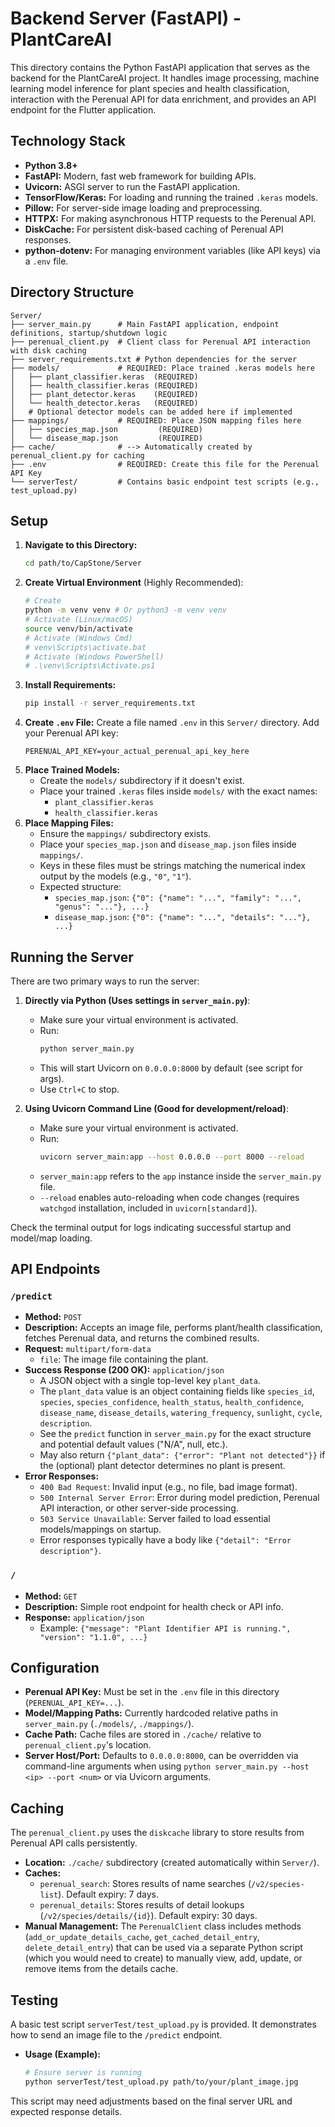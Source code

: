# Backend Server (FastAPI) - PlantCareAI

This directory contains the Python FastAPI application that serves as the backend for the PlantCareAI project. It handles image processing, machine learning model inference for plant species and health classification, interaction with the Perenual API for data enrichment, and provides an API endpoint for the Flutter application.

## Technology Stack

* **Python 3.8+**
* **FastAPI:** Modern, fast web framework for building APIs.
* **Uvicorn:** ASGI server to run the FastAPI application.
* **TensorFlow/Keras:** For loading and running the trained `.keras` models.
* **Pillow:** For server-side image loading and preprocessing.
* **HTTPX:** For making asynchronous HTTP requests to the Perenual API.
* **DiskCache:** For persistent disk-based caching of Perenual API responses.
* **python-dotenv:** For managing environment variables (like API keys) via a `.env` file.

## Directory Structure
```
Server/
├── server_main.py      # Main FastAPI application, endpoint definitions, startup/shutdown logic
├── perenual_client.py  # Client class for Perenual API interaction with disk caching
├── server_requirements.txt # Python dependencies for the server
├── models/             # REQUIRED: Place trained .keras models here
│   ├── plant_classifier.keras  (REQUIRED)
│   ├── health_classifier.keras (REQUIRED)
│   ├── plant_detector.keras    (REQUIRED)
│   └── health_detector.keras   (REQUIRED)
│   # Optional detector models can be added here if implemented
├── mappings/           # REQUIRED: Place JSON mapping files here
│   ├── species_map.json         (REQUIRED)
│   └── disease_map.json         (REQUIRED)
├── cache/              # --> Automatically created by perenual_client.py for caching
├── .env                # REQUIRED: Create this file for the Perenual API Key
└── serverTest/         # Contains basic endpoint test scripts (e.g., test_upload.py)
```
## Setup

1.  **Navigate to this Directory:**
    ```bash
    cd path/to/CapStone/Server
    ```
2.  **Create Virtual Environment** (Highly Recommended):
    ```bash
    # Create
    python -m venv venv # Or python3 -m venv venv
    # Activate (Linux/macOS)
    source venv/bin/activate
    # Activate (Windows Cmd)
    # venv\Scripts\activate.bat
    # Activate (Windows PowerShell)
    # .\venv\Scripts\Activate.ps1
    ```
3.  **Install Requirements:**
    ```bash
    pip install -r server_requirements.txt
    ```
4.  **Create `.env` File:**
    Create a file named `.env` in this `Server/` directory. Add your Perenual API key:
    ```dotenv
    PERENUAL_API_KEY=your_actual_perenual_api_key_here
    ```
5.  **Place Trained Models:**
    * Create the `models/` subdirectory if it doesn't exist.
    * Place your trained `.keras` files inside `models/` with the exact names:
        * `plant_classifier.keras`
        * `health_classifier.keras`
6.  **Place Mapping Files:**
    * Ensure the `mappings/` subdirectory exists.
    * Place your `species_map.json` and `disease_map.json` files inside `mappings/`.
    * Keys in these files must be strings matching the numerical index output by the models (e.g., `"0"`, `"1"`).
    * Expected structure:
        * `species_map.json`: `{"0": {"name": "...", "family": "...", "genus": "..."}, ...}`
        * `disease_map.json`: `{"0": {"name": "...", "details": "..."}, ...}`

## Running the Server

There are two primary ways to run the server:

1.  **Directly via Python (Uses settings in `server_main.py`)**:
    * Make sure your virtual environment is activated.
    * Run:
        ```bash
        python server_main.py
        ```
    * This will start Uvicorn on `0.0.0.0:8000` by default (see script for args).
    * Use `Ctrl+C` to stop.

2.  **Using Uvicorn Command Line (Good for development/reload)**:
    * Make sure your virtual environment is activated.
    * Run:
        ```bash
        uvicorn server_main:app --host 0.0.0.0 --port 8000 --reload
        ```
    * `server_main:app` refers to the `app` instance inside the `server_main.py` file.
    * `--reload` enables auto-reloading when code changes (requires `watchgod` installation, included in `uvicorn[standard]`).

Check the terminal output for logs indicating successful startup and model/map loading.

## API Endpoints

### `/predict`

* **Method:** `POST`
* **Description:** Accepts an image file, performs plant/health classification, fetches Perenual data, and returns the combined results.
* **Request:** `multipart/form-data`
    * `file`: The image file containing the plant.
* **Success Response (200 OK):** `application/json`
    * A JSON object with a single top-level key `plant_data`.
    * The `plant_data` value is an object containing fields like `species_id`, `species`, `species_confidence`, `health_status`, `health_confidence`, `disease_name`, `disease_details`, `watering_frequency`, `sunlight`, `cycle`, `description`.
    * See the `predict` function in `server_main.py` for the exact structure and potential default values ("N/A", null, etc.).
    * May also return `{"plant_data": {"error": "Plant not detected"}}` if the (optional) plant detector determines no plant is present.
* **Error Responses:**
    * `400 Bad Request`: Invalid input (e.g., no file, bad image format).
    * `500 Internal Server Error`: Error during model prediction, Perenual API interaction, or other server-side processing.
    * `503 Service Unavailable`: Server failed to load essential models/mappings on startup.
    * Error responses typically have a body like `{"detail": "Error description"}`.

### `/`

* **Method:** `GET`
* **Description:** Simple root endpoint for health check or API info.
* **Response:** `application/json`
    * Example: `{"message": "Plant Identifier API is running.", "version": "1.1.0", ...}`

## Configuration

* **Perenual API Key:** Must be set in the `.env` file in this directory (`PERENUAL_API_KEY=...`).
* **Model/Mapping Paths:** Currently hardcoded relative paths in `server_main.py` (`./models/`, `./mappings/`).
* **Cache Path:** Cache files are stored in `./cache/` relative to `perenual_client.py`'s location.
* **Server Host/Port:** Defaults to `0.0.0.0:8000`, can be overridden via command-line arguments when using `python server_main.py --host <ip> --port <num>` or via Uvicorn arguments.

## Caching

The `perenual_client.py` uses the `diskcache` library to store results from Perenual API calls persistently.

* **Location:** `./cache/` subdirectory (created automatically within `Server/`).
* **Caches:**
    * `perenual_search`: Stores results of name searches (`/v2/species-list`). Default expiry: 7 days.
    * `perenual_details`: Stores results of detail lookups (`/v2/species/details/{id}`). Default expiry: 30 days.
* **Manual Management:** The `PerenualClient` class includes methods (`add_or_update_details_cache`, `get_cached_detail_entry`, `delete_detail_entry`) that can be used via a separate Python script (which you would need to create) to manually view, add, update, or remove items from the details cache.

## Testing

A basic test script `serverTest/test_upload.py` is provided. It demonstrates how to send an image file to the `/predict` endpoint.

* **Usage (Example):**
    ```bash
    # Ensure server is running
    python serverTest/test_upload.py path/to/your/plant_image.jpg
    ```

This script may need adjustments based on the final server URL and expected response details.